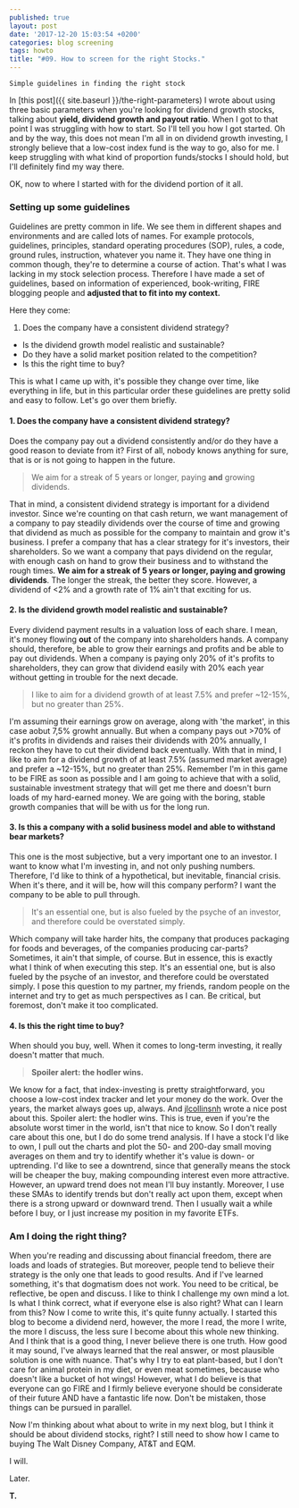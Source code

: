 ```yaml
---
published: true
layout: post
date: '2017-12-20 15:03:54 +0200'
categories: blog screening
tags: howto
title: "#09. How to screen for the right Stocks."
---
```


`Simple guidelines in finding the right stock`

In [this post]({{ site.baseurl }}/the-right-parameters) I wrote about using three basic parameters when you're looking for dividend growth stocks, talking about **yield, dividend growth and payout ratio**. When I got to that point I was struggling with how to start. So I'll tell you how I got started. Oh and by the way, this does not mean I'm all in on dividend growth investing, I strongly believe that a low-cost index fund is the way to go, also for me. I keep struggling with what kind of proportion funds/stocks I should hold, but I'll definitely find my way there.

OK, now to where I started with for the dividend portion of it all.

### Setting up some guidelines

Guidelines are pretty common in life. We see them in different shapes and environments and are called lots of names. For example protocols, guidelines, principles, standard operating procedures (SOP), rules, a code, ground rules, instruction, whatever you name it. They have one thing in common though, they're to determine a course of action. That's what I was lacking in my stock selection process. Therefore I have made a set of guidelines, based on information of experienced, book-writing, FIRE blogging people and **adjusted that to fit into my context.**

Here they come:

1. Does the company have a consistent dividend strategy?
* Is the dividend growth model realistic and sustainable?
* Do they have a solid market position related to the competition?
* Is this the right time to buy?

This is what I came up with, it's possible they change over time, like everything in life, but in this particular order these guidelines are pretty solid and easy to follow. Let's go over them briefly.

#### 1. Does the company have a consistent dividend strategy?

Does the company pay out a dividend consistently and/or do they have a good reason to deviate from it? First of all, nobody knows anything for sure, that is or is not going to happen in the future. 

>We aim for a streak of 5 years or longer, paying **and** growing dividends.

That in mind, a consistent dividend strategy is important for a dividend investor. Since we're counting on that cash return, we want management of a company to pay steadily dividends over the course of time and growing that dividend as much as possible for the company to maintain and grow it's business. I prefer a company that has a clear strategy for it's investors, their shareholders. So we want a company that pays dividend on the regular, with enough cash on hand to grow their business and to withstand the rough times. **We aim for a streak of 5 years or longer, paying and growing dividends**. The longer the streak, the better they score. However, a dividend of <2% and a growth rate of 1% ain't that exciting for us.

#### 2. Is the dividend growth model realistic and sustainable?
Every dividend payment results in a valuation loss of each share. I mean, it's money flowing **out** of the company into shareholders hands. A company should, therefore, be able to grow their earnings and profits and be able to pay out dividends. When a company is paying only 20% of it's profits to shareholders, they can grow that dividend easily with 20% each year without getting in trouble for the next decade. 

>I like to aim for a dividend growth of at least 7.5% and prefer ~12-15%, but no greater than 25%.

I'm assuming their earnings grow on average, along with 'the market', in this case aobut 7,5% growht annually. But when a company pays out >70% of it's profits in dividends and raises their dividends with 20% annually, I reckon they have to cut their dividend back eventually.  With that in mind, I like to aim for a dividend growth of at least 7.5% (assumed market average) and prefer a ~12-15%, but no greater than 25%. Remember I'm in this game to be FIRE as soon as possible and I am going to achieve that with a solid, sustainable investment strategy that will get me there and doesn't burn loads of my hard-earned money. We are going with the boring, stable growth companies that will be with us for the long run.

#### 3. Is this a company with a solid business model and able to withstand bear markets?
This one is the most subjective, but a very important one to an investor. I want to know what I'm investing in, and not only pushing numbers. Therefore, I'd like to think of a hypothetical, but inevitable, financial crisis. When it's there, and it will be, how will this company perform? I want the company to be able to pull through.
 
>It's an essential one, but is also fueled by the psyche of an investor, and therefore could be overstated simply.

Which company will take harder hits, the company that produces packaging for foods and beverages, of the companies producing car-parts? Sometimes, it ain't that simple, of course. But in essence, this is exactly what I think of when executing this step. It's an essential one, but is also fueled by the psyche of an investor, and therefore could be overstated simply. I pose this question to my partner, my friends, random people on the internet and try to get as much perspectives as I can. Be critical, but foremost, don't make it too complicated.

#### 4. Is this the right time to buy?

When should you buy, well. When it comes to long-term investing, it really doesn't matter that much. 

>**Spoiler alert: the hodler wins.**

We know for a fact, that index-investing is pretty straightforward, you choose a low-cost index tracker and let your money do the work. Over the years, the market always goes up, always. And [jlcollinsnh](http://jlcollinsnh.com/2012/04/19/stocks-part-ii-the-market-always-goes-up/) wrote a nice post about this. Spoiler alert: the hodler wins. This is true, even if you're the absolute worst timer in the world, isn't that nice to know. 
So I don't really care about this one, but I do do some trend analysis. If I have a stock I'd like to own, I pull out the charts and plot the 50- and 200-day small moving averages on them and try to identify whether it's value is down- or uptrending. I'd like to see a downtrend, since that generally means the stock will be cheaper the buy, making compounding interest even more attractive. However, an upward trend does not mean I'll buy instantly. Moreover, I use these SMAs to identify trends but don't really act upon them, except when there is a strong upward or downward trend. Then I usually wait a while before I buy, or I just increase my position in my favorite ETFs.

### Am I doing the right thing?
When you're reading and discussing about financial freedom, there are loads and loads of strategies. But moreover, people tend to believe their strategy is the only one that leads to good results. And if I've learned something, it's that dogmatism does not work. You need to be critical, be reflective, be open and discuss. I like to think I challenge my own mind a lot. Is what I think correct, what if everyone else is also right? What can I learn from this? Now I come to write this, it's quite funny actually. I started this blog to become a dividend nerd, however, the more I read, the more I write, the more I discuss, the less sure I become about this whole new thinking. And I think that is a good thing, I never believe there is one truth. How good it may sound, I've always learned that the real answer, or most plausible solution is one with nuance. That's why I try to eat plant-based, but I don't care for animal protein in my diet, or even meat sometimes, because who doesn't like a bucket of hot wings!
However, what I do believe is that everyone can go FIRE and I firmly believe everyone should be considerate of their future AND have a fantastic life now. Don't be mistaken, those things can be pursued in parallel.

Now I'm thinking about what about to write in my next blog, but I think it should be about dividend stocks, right? I still need to show how I came to buying The Walt Disney Company, AT&T and EQM.

I will.

Later.

**T.**
